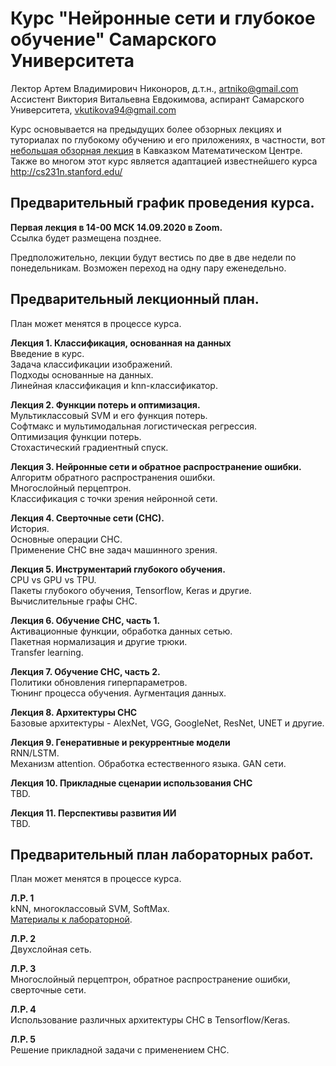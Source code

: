 # Курс "Нейронные сети и глубокое обучение" Самарского Университета
Лектор Артем Владимирович Никоноров, д.т.н., artniko@gmail.com  
Ассистент Виктория Витальевна Евдокимова, аспирант Самарского Университета, vkutikova94@gmail.com


Курс основывается на предыдущих более обзорных лекциях и туториалах по глубокому обучению и его приложениях, в частности, вот [небольшая обзорная лекция](https://youtu.be/Gpq1PFUee88) в Кавказком Математическом Центре. Также во многом этот курс является адаптацией известнейшего курса http://cs231n.stanford.edu/  

## Предварительный график проведения курса.

**Первая лекция в 14-00 МСК 14.09.2020 в Zoom.**  
Ссылка будет размещена позднее.

Предположительно, лекции будут вестись по две в две недели по понедельникам.
Возможен переход на одну пару еженедельно.

## Предварительный лекционный план.

План может менятся в процессе курса.  

**Лекция 1. Классификация, основанная на данных**   
Введение в курс.  
Задача классификации изображений.  
Подходы основанные на данных.  
Линейная классификация и knn-классификатор.  

**Лекция 2. Функции потерь и оптимизация.**  
Мультиклассовый SVM и его функция потерь.  
Софтмакс и мультимодальная логистическая регрессия.  
Оптимизация функции потерь.  
Стохастический градиентный спуск.  

**Лекция 3. Нейронные сети и обратное распространение ошибки.**  
Алгоритм обратного распространения ошибки.  
Многослойный перцептрон.  
Классификация с точки зрения нейронной сети.  

**Лекция 4. Сверточные сети (СНС).**  
История.  
Основные операции СНС.  
Применение СНС вне задач машинного зрения.  

**Лекция 5. Инструментарий глубокого обучения.**  
CPU vs GPU vs TPU.  
Пакеты глубокого обучения, Tensorflow, Keras и другие.  
Вычислительные графы СНС.  

**Лекция 6. Обучение СНС, часть 1.**  
Активационные функции, обработка данных сетью.  
Пакетная нормализация и другие трюки.  
Transfer learning.

**Лекция 7. Обучение СНС, часть 2.**  
Политики обновления гиперпараметров.  
Тюнинг процесса обучения.
Аугментация данных.  

**Лекция 8. Архитектуры СНС**  
Базовые архитектуры - AlexNet, VGG, GoogleNet, ResNet, UNET и другие.  

**Лекция 9. Генеративные и рекуррентные модели**  
RNN/LSTM.  
Механизм attention.
Обработка естественного языка.
GAN сети.

**Лекция 10. Прикладные сценарии использования СНС**  
TBD.  

**Лекция 11. Перспективы развития ИИ**  
TBD.  

## Предварительный план лабораторных работ.

План может менятся в процессе курса.  

**Л.Р. 1**  
kNN, многоклассовый SVM, SoftMax.  
[Материалы к лабораторной](https://github.com/da0c/DL_Course_SamU/tree/master/lab_1).

**Л.Р. 2**  
Двухслойная сеть.

**Л.Р. 3**  
Многослойный перцептрон, обратное распространение ошибки, сверточные сети.

**Л.Р. 4**  
Использование различных архитектуры СНС в Tensorflow/Keras.

**Л.Р. 5**  
Решение прикладной задачи с применением СНС.









